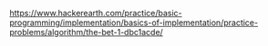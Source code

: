https://www.hackerearth.com/practice/basic-programming/implementation/basics-of-implementation/practice-problems/algorithm/the-bet-1-dbc1acde/
